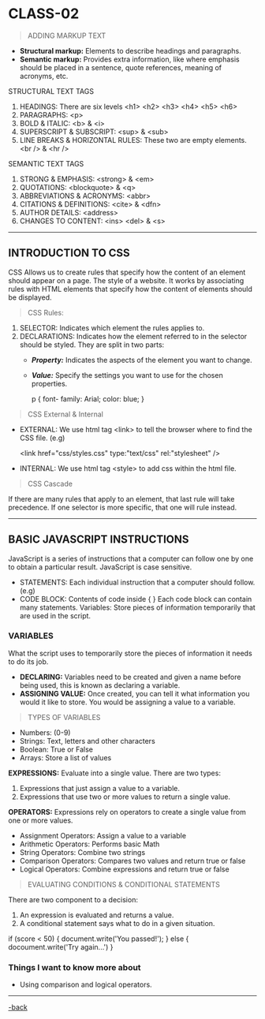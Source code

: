 # CLASS-02

>ADDING MARKUP TEXT

* **Structural markup:** Elements to describe headings and paragraphs.
* **Semantic markup:** Provides extra information, like where emphasis should be placed in a sentence, quote references, meaning of acronyms, etc.

STRUCTURAL TEXT TAGS

1. HEADINGS: There are six levels \<h1> \<h2> \<h3> \<h4> \<h5> \<h6>
2. PARAGRAPHS: \<p>
3. BOLD & ITALIC: \<b> & \<i>
4. SUPERSCRIPT & SUBSCRIPT: \<sup> & \<sub>
5. LINE BREAKS & HORIZONTAL RULES: These two are empty elements. \<br /> & \<hr />

SEMANTIC TEXT TAGS

1. STRONG & EMPHASIS: \<strong> & \<em>
2. QUOTATIONS: \<blockquote> & \<q>
3. ABBREVIATIONS & ACRONYMS: \<abbr>
4. CITATIONS & DEFINITIONS: \<cite> & \<dfn>
5. AUTHOR DETAILS: \<address>
6. CHANGES TO CONTENT: \<ins> \<del> & \<s>

---

## INTRODUCTION TO CSS

CSS Allows us to create rules that specify how the content of an element should appear on a page. The style of a website. It works by associating rules with HTML elements that specify how the content of elements should be displayed.

>CSS Rules:

1. SELECTOR: Indicates which element the rules applies to.
2. DECLARATIONS: Indicates how the element referred to in the selector should be styled. They are split in two parts:
   * ***Property:*** Indicates the aspects of the element you want to change.
   * ***Value:*** Specify the settings you want to use for the chosen properties.

        p {
          font- family: Arial;
          color: blue;
          }

> CSS External & Internal

* EXTERNAL: We use html tag \<link> to tell the browser where to find the CSS file. (e.g)

    \<link href="css/styles.css" type:"text/css" rel:"stylesheet" />

* INTERNAL: We use html tag \<style> to add css within the html file.

> CSS Cascade

If there are many rules that apply to an element, that last rule will take precedence. If one selector is more specific, that one will rule instead.

---

## BASIC JAVASCRIPT INSTRUCTIONS

JavaScript is a series of instructions that a computer can follow one by one to obtain a particular result. JavaScript is case sensitive.

* STATEMENTS: Each individual instruction that a computer should follow. (e.g)
* CODE BLOCK: Contents of code inside { } Each code block can contain many statements.
Variables: Store pieces of information temporarily that are used in the script.

### VARIABLES

What the script uses to temporarily store the pieces of information it needs to do its job.

* **DECLARING:** Variables need to be created and given a name before being used, this is known as declaring a variable.
* **ASSIGNING VALUE:** Once created, you can tell it what information you would it like to store. You would be assigning a value to a variable.

>TYPES OF VARIABLES

* Numbers: (0-9)
* Strings: Text, letters and other characters
* Boolean: True or False
* Arrays: Store a list of values

**EXPRESSIONS:** Evaluate into a single value. There are two types:

1. Expressions that just assign a value to a variable.
2. Expressions that use two or more values to return a single value.

**OPERATORS:** Expressions rely on operators to create a single value from one or more values.

* Assignment Operators: Assign a value to a variable
* Arithmetic Operators: Performs basic Math
* String Operators: Combine two strings
* Comparison Operators: Compares two values and return true or false
* Logical Operators: Combine expressions and return true or false

>EVALUATING CONDITIONS & CONDITIONAL STATEMENTS

There are two component to a decision:

1. An expression is evaluated and returns a value.
2. A conditional statement says what to do in a given situation.

if (score < 50) {
  document.write('You passed!');
} else {
    docoument.write('Try again...')
}

### Things I want to know more about

* Using comparison and logical operators.

---

[-back](https://alexriverau.github.io/reading-notes/)